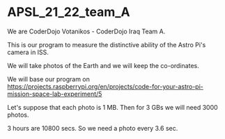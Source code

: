 # APSL_21_22_team_A

We are CoderDojo Votanikos - CoderDojo Iraq Team A.

This is our program to measure the distinctive ability of the Astro Pi's camera in ISS.

We will take photos of the Earth and we will keep the co-ordinates.

We will base our program on 
https://projects.raspberrypi.org/en/projects/code-for-your-astro-pi-mission-space-lab-experiment/5

Let's suppose that each photo is 1 MB. Then for 3 GBs we will need 3000 photos.

3 hours are 10800 secs. So we need a photo every 3.6 sec.
